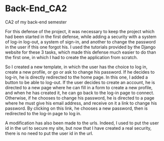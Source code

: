 # Back-End_CA2
CA2 of my back-end semester

For this defense of the project, it was necessary to keep the project which had been started in the first defense, while adding a security with a system of log-in log-out, a system of sign-in, and another to change the password in the user if this one forgot his. I used the tutorials provided by the Django website for these 3 tasks, which made this defense much easier to do than the first one, in which I had to create the application from scratch.

So I created a new template, in which the user has the choice to log in, create a new profile, or go or ask to change his password.
If he decides to log-in, he is directly redirected to the home page. In this one, I added a button to be able to log-out.
If the user decides to create an account, he is directed to a new page where he can fill in a form to create a new profile, and when he has created it, he can go back to the log-in page to connect. Otherwise, if he chooses to change his password, he is directed to a page where he must give his email address, and receive on it a link to change his password. By clicking on this link, he chooses a new password, then is redirected to the log-in page to log in.

A modification has also been made to the urls. Indeed, I used to put the user id in the url to secure my site, but now that I have created a real security, there is no need to put the user id in the url.
